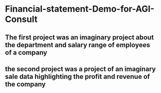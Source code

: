 # Financial-statement-Demo-for-AGI-Consult
## The first project was an imaginary project about the department and salary range of employees of a company
## the second project was a project  of an imaginary sale data highlighting the profit and revenue of the company 
